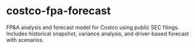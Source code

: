 # costco-fpa-forecast
FP&amp;A analysis and forecast model for Costco using public SEC filings. Includes historical snapshot, variance analysis, and driver-based forecast with scenarios.
